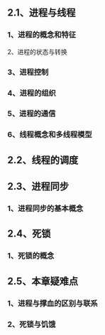 ## 2.1、进程与线程

### 1、进程的概念和特征

2、进程的状态与转换

### 3、进程控制

### 4、进程的组织

### 5、进程的通信

### 6、线程概念和多线程模型

## 2.2、线程的调度

## 2.3、进程同步

### 1、进程同步的基本概念

## 2.4、死锁

### 1、死锁的概念

## 2.5、本章疑难点

### 1、进程与撑血的区别与联系

### 2、死锁与饥饿